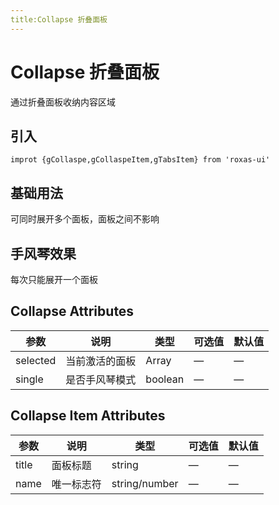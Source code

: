 ```yaml
---
title:Collapse 折叠面板
---
```


# Collapse 折叠面板

通过折叠面板收纳内容区域

## 引入
```
improt {gCollaspe,gCollaspeItem,gTabsItem} from 'roxas-ui'
```

## 基础用法

可同时展开多个面板，面板之间不影响

<ClientOnly>
  <collapse-demo-1/>
</ClientOnly>
<ClientOnly>
  <collapse-demo-1-code/>
</ClientOnly>

## 手风琴效果
<ClientOnly>
  <collapse-demo-2/>
</ClientOnly>
<ClientOnly>
  <collapse-demo-2-code/>
</ClientOnly>

每次只能展开一个面板

## Collapse Attributes

| 参数     | 说明           | 类型    | 可选值 | 默认值 |
|----------|----------------|---------|--------|--------|
| selected | 当前激活的面板 | Array   | —      | —      |
| single   | 是否手风琴模式 | boolean | —      | —      |

## Collapse Item Attributes

| 参数  | 说明       | 类型          | 可选值 | 默认值 |
|-------|------------|---------------|--------|--------|
| title | 面板标题   | string        | —      | —      |
| name  | 唯一标志符 | string/number | —      | —      |
